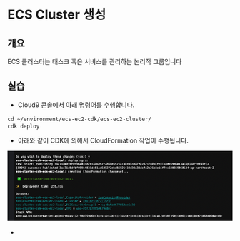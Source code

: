 # ECS Cluster 생성

## 개요

ECS 클러스터는 태스크 혹은 서비스를 관리하는 논리적 그룹입니다

## 실습

* Cloud9 콘솔에서 아래 명령어를 수행합니다.

```
cd ~/environment/ecs-ec2-cdk/ecs-ec2-cluster/
cdk deploy
```

* 아래와 같이 CDK에 의해서 CloudFormation 작업이 수행됩니다.

![](<../.gitbook/assets/image (25).png>)

*



